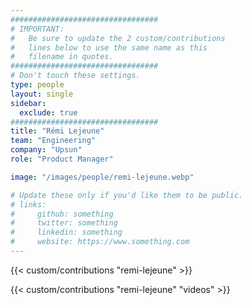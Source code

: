 ```yaml
---
#################################
# IMPORTANT:
#   Be sure to update the 2 custom/contributions
#   lines below to use the same name as this 
#   filename in quotes.
#################################
# Don't touch these settings.
type: people
layout: single
sidebar:
  exclude: true
#################################
title: "Rémi Lejeune"
team: "Engineering"
company: "Upsun"
role: "Product Manager"

image: "/images/people/remi-lejeune.webp"

# Update these only if you'd like them to be public.
# links:
#     github: something
#     twitter: something
#     linkedin: something
#     website: https://www.something.com
---
```


<!-- excludeSearch -->
{{< custom/contributions "remi-lejeune" >}}

{{< custom/contributions "remi-lejeune" "videos" >}}
<!-- /excludeSearch -->
